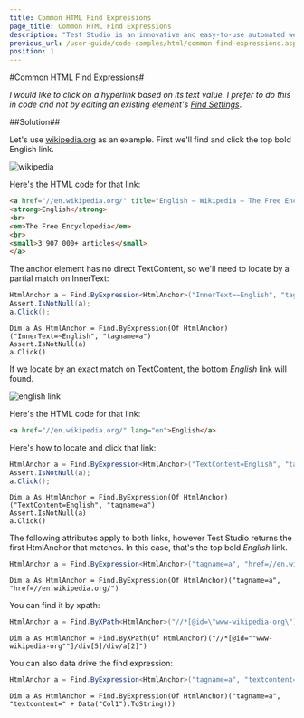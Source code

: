 ```yaml
---
title: Common HTML Find Expressions
page_title: Common HTML Find Expressions
description: "Test Studio is an innovative and easy-to-use automated web, WPF and load testing solution. Test Studio tests support essential technologies like ASP.NET AJAX, Silverlight, PHP and MVC. HTML5, Testing framework, functional testing, performance testing, load testing, exploratory testing, manual testing."
previous_url: /user-guide/code-samples/html/common-find-expressions.aspx, /user-guide/code-samples/html/common-find-expressions
position: 1
---
```

#Common HTML Find Expressions#

*I would like to click on a hyperlink based on its text value. I prefer to do this in code and not by editing an existing element's <a href="/features/elements-explorer/find-element" target="_blank">Find Settings</a>*.

##Solution##

Let's use <a href="http://www.wikipedia.org/" target="_blank">wikipedia.org</a> as an example. First we'll find and click the top bold English link.

![wikipedia][1]

Here's the HTML code for that link:

```HTML
<a href="//en.wikipedia.org/" title="English — Wikipedia — The Free Encyclopedia">
<strong>English</strong>
<br>
<em>The Free Encyclopedia</em>
<br>
<small>3 907 000+ articles</small>
</a>
```

The anchor element has no direct TextContent, so we'll need to locate by a partial match on InnerText:

```C#
HtmlAnchor a = Find.ByExpression<HtmlAnchor>("InnerText=~English", "tagname=a");
Assert.IsNotNull(a);
a.Click();
```

```VB
Dim a As HtmlAnchor = Find.ByExpression(Of HtmlAnchor)("InnerText=~English", "tagname=a")
Assert.IsNotNull(a)
a.Click()
```
If we locate by an exact match on TextContent, the bottom *English* link will found.

![english link][2]

Here's the HTML code for that link:

```HTML
<a href="//en.wikipedia.org/" lang="en">English</a>
```

Here's how to locate and click that link:

```C#
HtmlAnchor a = Find.ByExpression<HtmlAnchor>("TextContent=English", "tagname=a");
Assert.IsNotNull(a);
a.Click();
```

```VB
Dim a As HtmlAnchor = Find.ByExpression(Of HtmlAnchor)("TextContent=English", "tagname=a")
Assert.IsNotNull(a)
a.Click()
```

The following attributes apply to both links, however Test Studio returns the first HtmlAnchor that matches. In this case, that's the top bold *English* link.

```C#
HtmlAnchor a = Find.ByExpression<HtmlAnchor>("tagname=a", "href=//en.wikipedia.org/");
```

```VB
Dim a As HtmlAnchor = Find.ByExpression(Of HtmlAnchor)("tagname=a", "href=//en.wikipedia.org/")
```

You can find it by xpath:

```C#
HtmlAnchor a = Find.ByXPath<HtmlAnchor>("//*[@id=\"www-wikipedia-org\"]/div[5]/div/a[2]");
```

```VB
Dim a As HtmlAnchor = Find.ByXPath(Of HtmlAnchor)("//*[@id=""www-wikipedia-org""]/div[5]/div/a[2]")
```

You can also data drive the find expression:

```C#
HtmlAnchor a = Find.ByExpression<HtmlAnchor>("tagname=a", "textcontent=" + Data["Col1"].ToString());
```

```VB
Dim a As HtmlAnchor = Find.ByExpression(Of HtmlAnchor)("tagname=a", "textcontent=" + Data("Col1").ToString())
```

[1]: /img/advanced-topics/coded-samples/html/common-find-expressions/fig1.png
[2]: /img/advanced-topics/coded-samples/html/common-find-expressions/fig2.png



